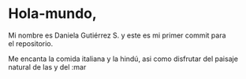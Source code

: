 # Hola-mundo, 
Mi nombre es Daniela Gutiérrez S. y este es mi primer commit para  
el repositorio.

Me encanta la comida italiana y la hindú, asi como disfrutar del paisaje natural de las  y del :mar


